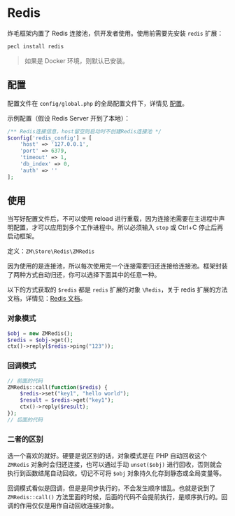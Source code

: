 # Redis

炸毛框架内置了 Redis 连接池，供开发者使用。使用前需要先安装 `redis` 扩展：

```bash
pecl install redis
```

> 如果是 Docker 环境，则默认已安装。

## 配置

配置文件在 `config/global.php` 的全局配置文件下，详情见 [配置](/guide/basic-config/#redis_config)。

示例配置（假设 Redis Server 开到了本地）：

```php
/** Redis连接信息，host留空则启动时不创建Redis连接池 */
$config['redis_config'] = [
    'host' => '127.0.0.1',
    'port' => 6379,
    'timeout' => 1,
    'db_index' => 0,
    'auth' => ''
];
```

## 使用

当写好配置文件后，不可以使用 reload 进行重载，因为连接池需要在主进程中声明配置，才可以应用到多个工作进程中。所以必须输入 `stop` 或 Ctrl+C 停止后再启动框架。

定义：`ZM\Store\Redis\ZMRedis`

因为使用的是连接池，所以每次使用完一个连接需要归还连接给连接池。框架封装了两种方式自动归还，你可以选择下面其中的任意一种。

以下的方式获取的 `$redis` 都是 `redis` 扩展的对象 `\Redis`，关于 redis 扩展的方法文档，详情见：[Redis 文档](https://www.php.cn/course/49.html)。

### 对象模式

```php
$obj = new ZMRedis();
$redis = $obj->get();
ctx()->reply($redis->ping("123"));
```

### 回调模式

```php
// 前面的代码
ZMRedis::call(function($redis) {
    $redis->set("key1", "hello world");
    $result = $redis->get("key1");
    ctx()->reply($result);
});
// 后面的代码
```

### 二者的区别

选一个喜欢的就好。硬要是说区别的话，对象模式是在 PHP 自动回收这个 `ZMRedis` 对象时会归还连接，也可以通过手动 `unset($obj)` 进行回收，否则就会执行到函数结尾自动回收。切记不可将 `$obj` 对象持久化存到静态或全局变量等。

回调模式看似是回调，但是是同步执行的，不会发生顺序错乱。也就是说到了 `ZMRedis::call()` 方法里面的时候，后面的代码不会提前执行，是顺序执行的。回调的作用仅仅是用作自动回收连接对象。